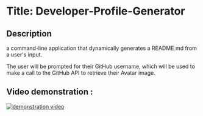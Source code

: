 # Title: Developer-Profile-Generator


  ## Description

 a command-line application that dynamically generates a README.md from a user's input.

 The user will be prompted for their GitHub username, which will be used to make a call to the GitHub API to retrieve their Avatar image. 


  ## Video demonstration : 


  [![demonstration video](https://youtu.be/moiGU2aW3Oc)](https://youtu.be/moiGU2aW3Oc)
  
  
  

